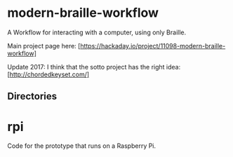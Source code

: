 
modern-braille-workflow
=======================

A Workflow for interacting with a computer, using only Braille.

Main project page here: [https://hackaday.io/project/11098-modern-braille-workflow]

Update 2017: I think that the sotto project has the right idea: [http://chordedkeyset.com/]

Directories
-----------

# rpi

Code for the prototype that runs on a Raspberry Pi.

